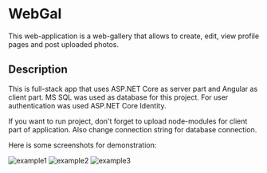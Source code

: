 # WebGal
This web-application is a web-gallery that allows to create, edit, view profile pages and post uploaded photos. 

## Description
This is full-stack app that uses ASP.NET Core as server part and Angular as client part. MS SQL was used as database for this project. For user authentication was used ASP.NET Core Identity.

If you want to run project, don't forget to upload node-modules for client part of application. Also change connection string for database connection.

Here is some screenshots for demonstration:

![example1](../master/demo_img/demo_1.jpg)
![example2](../master/demo_img/demo_2.jpg)
![example3](../master/demo_img/demo_3.jpg)
